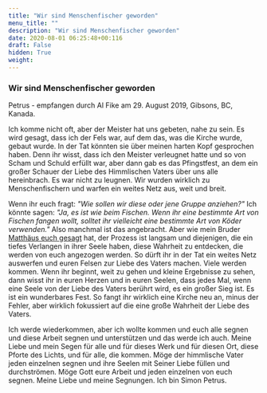```yaml
---
title: "Wir sind Menschenfischer geworden"
menu_title: ""
description: "Wir sind Menschenfischer geworden"
date: 2020-08-01 06:25:48+00:116
draft: False
hidden: True
weight:
---
```

### Wir sind Menschenfischer geworden

Petrus - empfangen durch Al Fike am 29. August 2019, Gibsons, BC, Kanada.

Ich komme nicht oft, aber der Meister hat uns gebeten, nahe zu sein. Es wird gesagt, dass ich der Fels war, auf dem das, was die Kirche wurde, gebaut wurde. In der Tat könnten sie über meinen harten Kopf gesprochen haben. Denn ihr wisst, dass ich den Meister verleugnet hatte und so von Scham und Schuld erfüllt war, aber dann gab es das Pfingstfest, an dem ein großer Schauer der Liebe des Himmlischen Vaters über uns alle hereinbrach. Es war nicht zu leugnen. Wir wurden wirklich zu Menschenfischern und warfen ein weites Netz aus, weit und breit.

Wenn ihr euch fragt: *"Wie sollen wir diese oder jene Gruppe anziehen?"* Ich könnte sagen: *"Ja, es ist wie beim Fischen. Wenn ihr eine bestimmte Art von Fischen fangen wollt, solltet ihr vielleicht eine bestimmte Art von Köder verwenden."* Also manchmal ist das angebracht. Aber wie mein Bruder [Matthäus euch gesagt](/aktuelle-botschaften/aktuelle-botschaften-in-reihenfolge-des-datums/aktuelle-botschaften-2019/eure-arbeit-ist-die-arbeit-des-demuetigen-kindes-af-matthaeus-29-august-2019/) hat, der Prozess ist langsam und diejenigen, die ein tiefes Verlangen in ihrer Seele haben, diese Wahrheit zu entdecken, die werden von euch angezogen werden. So dürft ihr in der Tat ein weites Netz auswerfen und euren Felsen zur Liebe des Vaters machen. Viele werden kommen. Wenn ihr beginnt, weit zu gehen und kleine Ergebnisse zu sehen, dann wisst ihr in euren Herzen und in euren Seelen, dass jedes Mal, wenn eine Seele von der Liebe des Vaters berührt wird, es ein großer Sieg ist. Es ist ein wunderbares Fest. So fangt ihr wirklich eine Kirche neu an, minus der Fehler, aber wirklich fokussiert auf die eine große Wahrheit der Liebe des Vaters.

Ich werde wiederkommen, aber ich wollte kommen und euch alle segnen und diese Arbeit segnen und unterstützen und das werde ich auch. Meine Liebe und mein Segen für alle und für dieses Werk und für diesen Ort, diese Pforte des Lichts, und für alle, die kommen. Möge der himmlische Vater jeden einzelnen segnen und ihre Seelen mit Seiner Liebe füllen und durchströmen. Möge Gott eure Arbeit und jeden einzelnen von euch segnen. Meine Liebe und meine Segnungen. Ich bin Simon Petrus.
